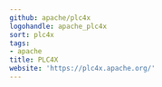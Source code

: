 ```yaml
---
github: apache/plc4x
logohandle: apache_plc4x
sort: plc4x
tags:
- apache
title: PLC4X
website: 'https://plc4x.apache.org/'
---
```

